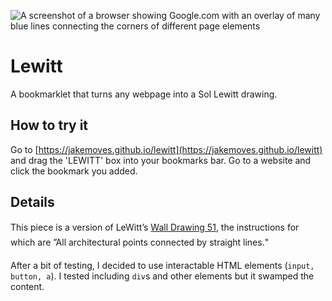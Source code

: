 ![A screenshot of a browser showing Google.com with an overlay of many blue lines connecting the corners of different page elements](https://github.com/jakemoves/lewitt/blob/3ebfed6a13bbccfdb68b2dd134f96f13de5d65df/screenshot.png)

# Lewitt
A bookmarklet that turns any webpage into a Sol Lewitt drawing.

## How to try it
Go to [https://jakemoves.github.io/lewitt](https://jakemoves.github.io/lewitt) and drag the 'LEWITT' box into your bookmarks bar. Go to a website and click the bookmark you added.

## Details
This piece is a version of LeWitt’s [Wall Drawing 51](https://massmoca.org/event/walldrawing51/), the instructions for which are ”All architectural points connected by straight lines."

After a bit of testing, I decided to use interactable HTML elements (`input, button, a`). I tested including `div`s and other elements but it swamped the content.
